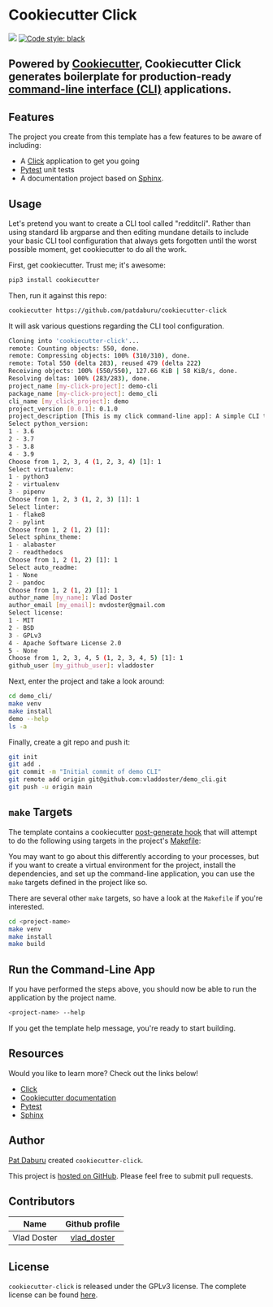 # Cookiecutter Click

![](https://github.com/patdaburu/cookiecutter-click/workflows/Build/badge.svg)
[![Code style:
black](https://img.shields.io/badge/code%20style-black-000000.svg)](https://github.com/ambv/black)

## Powered by [Cookiecutter](https://cookiecutter.readthedocs.io/en/latest/), Cookiecutter Click generates boilerplate for production-ready [command-line interface (CLI)](http://click.pocoo.org/5/) applications.

## Features

The project you create from this template has a few features to be aware of
including:

* A [Click](http://click.pocoo.org/5/) application to get you going
* [Pytest](https://docs.pytest.org/en/latest/) unit tests
* A documentation project based on
  [Sphinx](http://www.sphinx-doc.org/en/master/usage/quickstart.html).

## Usage

Let's pretend you want to create a CLI tool called "redditcli". Rather than
using standard lib argparse and then editing mundane details to include your
basic CLI tool configuration that always gets forgotten until the worst possible
moment, get cookiecutter to do all the work.

First, get cookiecutter. Trust me; it's awesome:

```bash
pip3 install cookiecutter
```

Then, run it against this repo:

```bash
cookiecutter https://github.com/patdaburu/cookiecutter-click
```

It will ask various questions regarding the CLI tool configuration.

```bash
Cloning into 'cookiecutter-click'...
remote: Counting objects: 550, done.
remote: Compressing objects: 100% (310/310), done.
remote: Total 550 (delta 283), reused 479 (delta 222)
Receiving objects: 100% (550/550), 127.66 KiB | 58 KiB/s, done.
Resolving deltas: 100% (283/283), done.
project_name [my-click-project]: demo-cli
package_name [my-click-project]: demo_cli
cli_name [my_click_project]: demo
project_version [0.0.1]: 0.1.0
project_description [This is my click command-line app]: A simple CLI tool.
Select python_version:
1 - 3.6
2 - 3.7
3 - 3.8
4 - 3.9
Choose from 1, 2, 3, 4 (1, 2, 3, 4) [1]: 1
Select virtualenv:
1 - python3
2 - virtualenv
3 - pipenv
Choose from 1, 2, 3 (1, 2, 3) [1]: 1
Select linter:
1 - flake8
2 - pylint
Choose from 1, 2 (1, 2) [1]:
Select sphinx_theme:
1 - alabaster
2 - readthedocs
Choose from 1, 2 (1, 2) [1]: 1
Select auto_readme:
1 - None
2 - pandoc
Choose from 1, 2 (1, 2) [1]: 1
author_name [my_name]: Vlad Doster
author_email [my_email]: mvdoster@gmail.com
Select license:
1 - MIT
2 - BSD
3 - GPLv3
4 - Apache Software License 2.0
5 - None
Choose from 1, 2, 3, 4, 5 (1, 2, 3, 4, 5) [1]: 1
github_user [my_github_user]: vladdoster
```

Next, enter the project and take a look around:

```bash
cd demo_cli/
make venv
make install
demo --help
ls -a
```

Finally, create a git repo and push it:

```bash
git init
git add .
git commit -m "Initial commit of demo CLI"
git remote add origin git@github.com:vladdoster/demo_cli.git
git push -u origin main
```

## `make` Targets

The template contains a cookiecutter [post-generate
hook](http://cookiecutter.readthedocs.io/en/latest/advanced/hooks.html) that
will attempt to do the following using targets in the project's
[Makefile](https://www.gnu.org/software/make/):

You may want to go about this differently according to your processes, but if
you want to create a virtual environment for the project, install the
dependencies, and set up the command-line application, you can use the `make`
targets defined in the project like so.

There are several other `make` targets, so have a look at the `Makefile` if
you're interested.

```bash
cd <project-name>
make venv
make install
make build
```

## Run the Command-Line App

If you have performed the steps above, you should now be able to run the
application by the project name.

```bash
<project-name> --help
```

If you get the template help message, you're ready to start building.

## Resources

Would you like to learn more?  Check out the links below!

* [Click](http://click.pocoo.org/5/)
* [Cookiecutter documentation](https://cookiecutter.readthedocs.io/en/latest/)
* [Pytest](https://docs.pytest.org/en/latest/)
* [Sphinx](http://www.sphinx-doc.org/en/master/usage/quickstart.html)

## Author

[Pat Daburu](https://github.com/patdaburu) created `cookiecutter-click`.

This project is [hosted on GitHub](https://github.com/patdaburu/cookiecutter-click). Please feel free to submit pull requests.

## Contributors

| Name          | Github profile                                |
| :-----------: | :-------------------------------------------: |
| Vlad Doster   | [vlad_doster](https://github.com/vladdoster)  |

## License

`cookiecutter-click` is released under the GPLv3 license. The complete license can be found [here](LICENSE).
